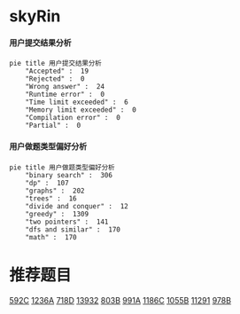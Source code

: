 # skyRin

<!-- tabs:start -->



#### **用户提交结果分析**

```mermaid
pie title 用户提交结果分析
    "Accepted" :  19
    "Rejected" :  0
    "Wrong answer" :  24
    "Runtime error" :  0
    "Time limit exceeded" :  6
    "Memory limit exceeded" :  0
    "Compilation error" :  0
    "Partial" :  0
```

#### **用户做题类型偏好分析**

```mermaid
pie title 用户做题类型偏好分析
    "binary search" :  306
    "dp" :  107
    "graphs" :  202
    "trees" :  16
    "divide and conquer" :  12
    "greedy" :  1309
    "two pointers" :  141
    "dfs and similar" :  170
    "math" :  170
```



<!-- tabs:end -->
# 推荐题目
[592C](https://codeforces.com/contest/592/problem/C)
[1236A](https://codeforces.com/contest/1236/problem/A)
[718D](https://codeforces.com/contest/718/problem/D)
[13932](https://codeforces.com/contest/1393/problem/2)
[803B](https://codeforces.com/contest/803/problem/B)
[991A](https://codeforces.com/contest/991/problem/A)
[1186C](https://codeforces.com/contest/1186/problem/C)
[1055B](https://codeforces.com/contest/1055/problem/B)
[11291](https://codeforces.com/contest/1129/problem/1)
[978B](https://codeforces.com/contest/978/problem/B)
